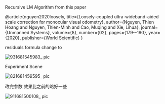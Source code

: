 Recursive LM Algorithm from this paper

@article{nguyen2020loosely,
  title={Loosely-coupled ultra-wideband-aided scale correction for monocular visual odometry},
  author={Nguyen, Thien Hoang and Nguyen, Thien-Minh and Cao, Muqing and Xie, Lihua},
  journal={Unmanned Systems},
  volume={8},
  number={02},
  pages={179--190},
  year={2020},
  publisher={World Scientific}
}

residuals formula change to

![931681545983_ pic](https://user-images.githubusercontent.com/54940667/232199187-f1a0c656-dbfc-4679-9bce-8ec6d0818b9a.jpg)

Experiment Scene

![821681459595_ pic](https://user-images.githubusercontent.com/54940667/232040281-229ba17b-97cf-4cd8-8b2e-68ecff2d63b8.jpg)

改完参数 效果比之前的略好一些

![911681500108_ pic](https://user-images.githubusercontent.com/54940667/232137163-fa4abf38-2a2e-4916-a1a7-0f9efecc521c.jpg)
